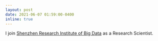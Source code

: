 ```yaml
---
layout: post
date: 2021-06-07 01:59:00-0400
inline: true
---
```



I join [Shenzhen Research Institute of Big Data](http://www.sribd.cn/) as a Research Scientist.